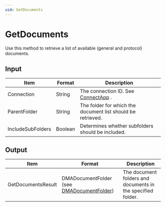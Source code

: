 ```yaml
---
uid: GetDocuments
---
```


# GetDocuments

Use this method to retrieve a list of available (general and protocol) documents.

## Input

| Item              | Format  | Description                                                 |
|-------------------|---------|-------------------------------------------------------------|
| Connection        | String  | The connection ID. See [ConnectApp](xref:ConnectApp) .        |
| ParentFolder      | String  | The folder for which the document list should be retrieved. |
| IncludeSubFolders | Boolean | Determines whether subfolders should be included.           |

## Output

| Item               | Format                                                                                     | Description                                                 |
|--------------------|--------------------------------------------------------------------------------------------|-------------------------------------------------------------|
| GetDocumentsResult | DMADocumentFolder (see [DMADocumentFolder](xref:DMADocumentFolder)) | The document folders and documents in the specified folder. |

